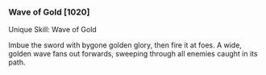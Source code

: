 ### Wave of Gold [1020]

Unique Skill: Wave of Gold

Imbue the sword with bygone golden glory, then fire it at foes. A wide, golden wave fans out forwards, sweeping through all enemies caught in its path.